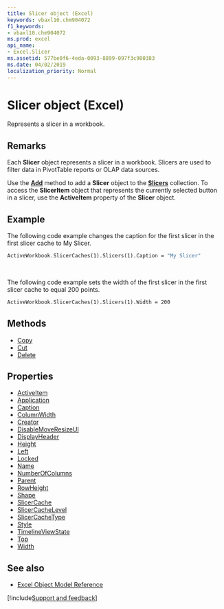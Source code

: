 ```yaml
---
title: Slicer object (Excel)
keywords: vbaxl10.chm904072
f1_keywords:
- vbaxl10.chm904072
ms.prod: excel
api_name:
- Excel.Slicer
ms.assetid: 577be0f6-4eda-0093-8899-097f3c900383
ms.date: 04/02/2019
localization_priority: Normal
---
```



# Slicer object (Excel)

Represents a slicer in a workbook.


## Remarks

Each **Slicer** object represents a slicer in a workbook. Slicers are used to filter data in PivotTable reports or OLAP data sources.

Use the **[Add](Excel.Slicers.Add.md)** method to add a **Slicer** object to the **[Slicers](Excel.Slicers.md)** collection. To access the **SlicerItem** object that represents the currently selected button in a slicer, use the **ActiveItem** property of the **Slicer** object.


## Example

The following code example changes the caption for the first slicer in the first slicer cache to My Slicer.

```vb
ActiveWorkbook.SlicerCaches(1).Slicers(1).Caption = "My Slicer"
```

<br/>

The following code example sets the width of the first slicer in the first slicer cache to equal 200 points.

```vb
ActiveWorkbook.SlicerCaches(1).Slicers(1).Width = 200
```


## Methods

- [Copy](Excel.Slicer.Copy.md)
- [Cut](Excel.Slicer.Cut.md)
- [Delete](Excel.Slicer.Delete.md)

## Properties

- [ActiveItem](Excel.Slicer.ActiveItem.md)
- [Application](Excel.Slicer.Application.md)
- [Caption](Excel.Slicer.Caption.md)
- [ColumnWidth](Excel.Slicer.ColumnWidth.md)
- [Creator](Excel.Slicer.Creator.md)
- [DisableMoveResizeUI](Excel.Slicer.DisableMoveResizeUI.md)
- [DisplayHeader](Excel.Slicer.DisplayHeader.md)
- [Height](Excel.Slicer.Height.md)
- [Left](Excel.Slicer.Left.md)
- [Locked](Excel.Slicer.Locked.md)
- [Name](Excel.Slicer.Name.md)
- [NumberOfColumns](Excel.Slicer.NumberOfColumns.md)
- [Parent](Excel.Slicer.Parent.md)
- [RowHeight](Excel.Slicer.RowHeight.md)
- [Shape](Excel.Slicer.Shape.md)
- [SlicerCache](Excel.Slicer.SlicerCache.md)
- [SlicerCacheLevel](Excel.Slicer.SlicerCacheLevel.md)
- [SlicerCacheType](Excel.slicer.slicercachetype.md)
- [Style](Excel.Slicer.Style.md)
- [TimelineViewState](Excel.slicer.timelineviewstate.md)
- [Top](Excel.Slicer.Top.md)
- [Width](Excel.Slicer.Width.md)


## See also

- [Excel Object Model Reference](./overview/Excel/object-model.md)

[!include[Support and feedback](~/includes/feedback-boilerplate.md)]
